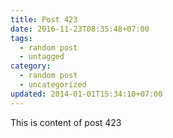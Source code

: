 ```yaml
---
title: Post 423
date: 2016-11-23T08:35:48+07:00
tags:
  - random post
  - untagged
category:
  - random post
  - uncategorized
updated: 2014-01-01T15:34:10+07:00
---
```

This is content of post 423